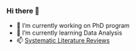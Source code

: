 
### Hi there 👋
- 🔭 I’m currently working on PhD program
- 🌱 I’m currently learning Data Analysis
- 📫 [Systematic Literature Reviews]([url](https://github.com/Zkri-Saber/SLR))
<!--
**Zkri-Saber/Zkri-Saber** is a ✨ _special_ ✨ repository because its `README.md` (this file) appears on your GitHub profile.

Here are some ideas to get you started:

- 🔭 I’m currently working on ...
- 🌱 I’m currently learning ...
- 👯 I’m looking to collaborate on ...
- 🤔 I’m looking for help with ...
- 💬 Ask me about ...
- 📫 How to reach me: ...
- 😄 Pronouns: ...
- ⚡ Fun fact: ...
-->
